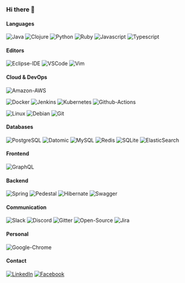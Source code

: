 ### Hi there 👋

#### Languages

![Java](https://img.shields.io/badge/JAVA-007396.svg?style=for-the-badge&logo=Java&logoColor=white)
![Clojure](https://img.shields.io/badge/CLOJURE-5881D8.svg?style=for-the-badge&logo=Clojure&logoColor=white)
![Python](https://img.shields.io/badge/PYTHON-3776AB.svg?style=for-the-badge&logo=Python&logoColor=white)
![Ruby](https://img.shields.io/badge/RUBY-CC342D.svg?style=for-the-badge&logo=Ruby&logoColor=white)
![Javascript](https://img.shields.io/badge/JAVASCRIPT-F7DF1E.svg?style=for-the-badge&logo=Javascript&logoColor=black)
![Typescript](https://img.shields.io/badge/TYPESCRIPT-3178C6.svg?style=for-the-badge&logo=Typescript&logoColor=white)

#### Editors

![Eclipse-IDE](https://img.shields.io/badge/ECLIPSE-2C2255.svg?style=for-the-badge&logo=Eclipse-IDE&logoColor=white)
![VSCode](https://img.shields.io/badge/VSCODE-007ACC.svg?style=for-the-badge&logo=Visual-Studio-Code&logoColor=white)
![Vim](https://img.shields.io/badge/VIM-019733.svg?style=for-the-badge&logo=vim&logoColor=white)

#### Cloud & DevOps

![Amazon-AWS](https://img.shields.io/badge/AWS-232F3E.svg?style=for-the-badge&logo=Amazon-AWS&logoColor=white)

![Docker](https://img.shields.io/badge/DOCKER-2496ED.svg?style=for-the-badge&logo=Docker&logoColor=white)
![Jenkins](https://img.shields.io/badge/JENKINS-D24939.svg?style=for-the-badge&logo=Jenkins&logoColor=white)
![Kubernetes](https://img.shields.io/badge/KUBERNETES-326CE5.svg?style=for-the-badge&logo=Kubernetes&logoColor=white)
![Github-Actions](https://img.shields.io/badge/GITHUB%20ACTIONS-2088FF.svg?style=for-the-badge&logo=Github-Actions&logoColor=white)

![Linux](https://img.shields.io/badge/LINUX-FCC624.svg?style=for-the-badge&logo=Linux&logoColor=black)
![Debian](https://img.shields.io/badge/DEBIAN-A81D33.svg?style=for-the-badge&logo=Debian&logoColor=white)
![Git](https://img.shields.io/badge/GIT%20-%23F05033.svg?&style=for-the-badge&logo=git&logoColor=white)

#### Databases

![PostgreSQL](https://img.shields.io/badge/POSTGRESQL-336791.svg?style=for-the-badge&logo=PostgreSQL&logoColor=white)
![Datomic](https://img.shields.io/badge/DATOMIC-67CD88.svg?style=for-the-badge&logo=Datomic&logoColor=white)
![MySQL](https://img.shields.io/badge/MYSQL-4479A1.svg?style=for-the-badge&logo=MySQL&logoColor=white)
![Redis](https://img.shields.io/badge/REDIS-DC382D.svg?style=for-the-badge&logo=Redis&logoColor=white)
![SQLite](https://img.shields.io/badge/SQLITE-003B57.svg?style=for-the-badge&logo=SQLite&logoColor=white)
![ElasticSearch](https://img.shields.io/badge/ELASTICSEARCH-005571.svg?style=for-the-badge&logo=ElasticSearch&logoColor=white)

#### Frontend

![GraphQL](https://img.shields.io/badge/GRAPHQL-E10098.svg?style=for-the-badge&logo=GraphQL&logoColor=white)

#### Backend

![Spring](https://img.shields.io/badge/SPRING-6DB33F.svg?style=for-the-badge&logo=Spring&logoColor=white)
![Pedestal](https://img.shields.io/badge/PEDESTAL-1A3D78.svg?style=for-the-badge&logo=Pedestal&logoColor=white)
![Hibernate](https://img.shields.io/badge/HIBERNATE-59666C.svg?style=for-the-badge&logo=Hibernate&logoColor=white)
![Swagger](https://img.shields.io/badge/SWAGGER-85EA2D.svg?style=for-the-badge&logo=Swagger&logoColor=black)


#### Communication

![Slack](https://img.shields.io/badge/SLACK-4A154B.svg?style=for-the-badge&logo=Slack&logoColor=white)
![Discord](https://img.shields.io/badge/DISCORD-7289DA.svg?style=for-the-badge&logo=Discord&logoColor=white)
![Gitter](https://img.shields.io/badge/GITTER-ED1965.svg?style=for-the-badge&logo=Gitter&logoColor=white)
![Open-Source](https://img.shields.io/badge/OPEN%20SOURCE-3DA639.svg?style=for-the-badge&logo=Open-Source-Initiative&logoColor=white)
![Jira](https://img.shields.io/badge/JIRA-0052CC.svg?style=for-the-badge&logo=Jira-Software&logoColor=white)


#### Personal

![Google-Chrome](https://img.shields.io/badge/GOOGLE%20CHROME-4285F4.svg?style=for-the-badge&logo=Google-Chrome&logoColor=white)

#### Contact

[![LinkedIn](https://img.shields.io/badge/LINKEDIN-0A66C2.svg?style=for-the-badge&logo=LinkedIn&logoColor=white)](https://www.linkedin.com/in/umairaslamm/)
[![Facebook](https://img.shields.io/badge/FACEBOOK-1877F2.svg?style=for-the-badge&logo=Facebook&logoColor=white)](https://facebook.com/)



<!--
**umairaslamm/umairaslamm** is a ✨ _special_ ✨ repository because its `README.md` (this file) appears on your GitHub profile.

Here are some ideas to get you started:

- 🔭 I’m currently working on ...
- 🌱 I’m currently learning ...
- 👯 I’m looking to collaborate on ...
- 🤔 I’m looking for help with ...
- 💬 Ask me about ...
- 📫 How to reach me: ...
- 😄 Pronouns: ...
- ⚡ Fun fact: ...
-->
